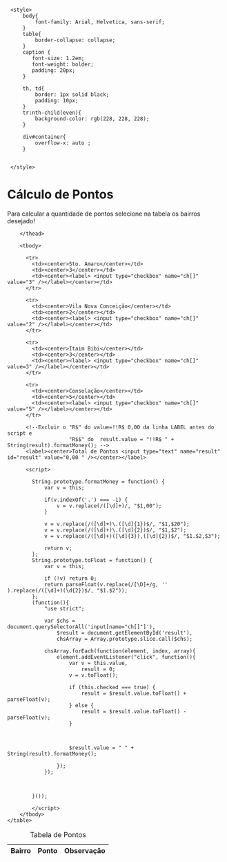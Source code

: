 <html lang="en">

<head>
    <meta charset="UTF-8">
    <meta nome="viewport" content="width=device=width, initial-scale=1.0">
     <title>Controle de E-mails</title>

     <style>
         body{
             font-family: Arial, Helvetica, sans-serif;
         }
         table{
             border-collapse: collapse;
         }
         caption {
            font-size: 1.2em;
            font-weight: bolder;
            padding: 20px;
         }

         th, td{
             border: 1px solid black;
             padding: 10px;
         }
         tr:nth-child(even){
             background-color: rgb(228, 228, 228);
         }

         div#container{
             overflow-x: auto ;
         }
      
           
     </style>

</head> 




<body>
   <h1>Cálculo de Pontos </h1>
   <p>Para calcular a quantidade de pontos selecione na tabela os bairros desejado! </p> 

  

   
   <div id="container">
    <table>
        <caption>Tabela de Pontos</caption>
       <thead>
        <tr>
            <th>Bairro</th>
            <th>Ponto</th> 
            <th>Observação</th> 
        </tr>

        </thead>

        <tbody>

<!--Itens listado na tabela de bairros-->
          <tr>
            <td><center>Sto. Amaro</center></td>
            <td><center>3</center></td>
            <td><center><label> <input type="checkbox" name="ch[]" value="3" /></label></center></td>
          </tr>

          <tr>
            <td><center>Vila Nova Conceição</center></td>
            <td><center>2</center></td>
            <td><center><label> <input type="checkbox" name="ch[]" value="2" /></label></center></td>
          </tr>

          <tr>
            <td><center>Itaim Bibi</center></td>
            <td><center>3</center></td>
            <td><center><label> <input type="checkbox" name="ch[]" value=3" /></label></center></td>
          </tr>

          <tr>
            <td><center>Consolação</center></td>
            <td><center>5</center></td>
            <td><center><label> <input type="checkbox" name="ch[]" value="5" /></label></center></td>
          </tr>
     
          <!--Excluir o "R$" do value=!!R$ 0,00 da linha LABEL antes do script e 
                        "R$$" do  result.value = "!!R$ " + String(result).formatMoney(); -->
          <label><center>Total de Pontos <input type="text" name="result" id="result" value="0,00 " /></center></label>


<!--Script checa se a caixa está selecionada, se sim, soma os valores, senão, subtrai o valor-->
          <script>

            String.prototype.formatMoney = function() {
                var v = this;
            
                if(v.indexOf('.') === -1) {
                    v = v.replace(/([\d]+)/, "$1,00");
                }
            
                v = v.replace(/([\d]+)\.([\d]{1})$/, "$1,$20");
                v = v.replace(/([\d]+)\.([\d]{2})$/, "$1,$2");
                v = v.replace(/([\d]+)([\d]{3}),([\d]{2})$/, "$1.$2,$3");
            
                return v;
            };
            String.prototype.toFloat = function() {
                var v = this;
            
                if (!v) return 0;
                return parseFloat(v.replace(/[\D]+/g, '' ).replace(/([\d]+)(\d{2})$/, "$1.$2"));
            };
            (function(){
                "use strict";
            
                var $chs = document.querySelectorAll('input[name="ch[]"]'),
                    $result = document.getElementById('result'),
                    chsArray = Array.prototype.slice.call($chs);
            
                chsArray.forEach(function(element, index, array){
                    element.addEventListener("click", function(){
                        var v = this.value,
                            result = 0;
                        v = v.toFloat();
            
                        if (this.checked === true) {
                            result = $result.value.toFloat() + parseFloat(v);
                        } else {
                            result = $result.value.toFloat() - parseFloat(v);
                        }
                        
                    

                        $result.value = " " + String(result).formatMoney();
          
                    });
                });

                
                        
            }());

            </script>
        </tbody>
    </table>
</div>
   
   
</body>

</html>
